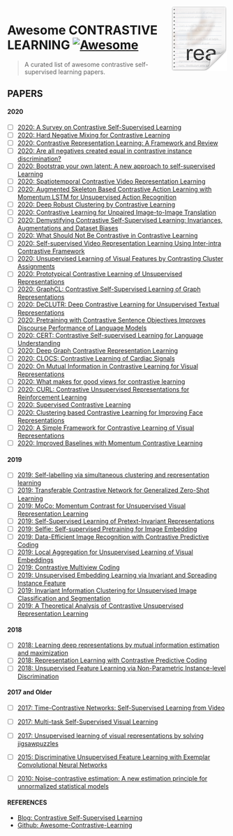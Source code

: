 <img src="papers.png" align="right" />

# Awesome CONTRASTIVE LEARNING [![Awesome](https://cdn.rawgit.com/sindresorhus/awesome/d7305f38d29fed78fa85652e3a63e154dd8e8829/media/badge.svg)](https://github.com/sindresorhus/awesome#readme)
> A curated list of awesome contrastive self-supervised learning papers.

## PAPERS

#### 2020

- [ ] [2020: A Survey on Contrastive Self-Supervised Learning](https://arxiv.org/abs/2011.00362)
- [ ] [2020: Hard Negative Mixing for Contrastive Learning](https://arxiv.org/abs/2010.01028)
- [ ] [2020: Contrastive Representation Learning: A Framework and Review](https://arxiv.org/abs/2010.05113)
- [ ] [2020: Are all negatives created equal in contrastive instance discrimination?](https://arxiv.org/abs/2010.06682)
- [ ] [2020: Bootstrap your own latent: A new approach to self-supervised Learning](https://arxiv.org/abs/2006.07733)
- [ ] [2020: Spatiotemporal Contrastive Video Representation Learning](https://arxiv.org/abs/2008.03800)
- [ ] [2020: Augmented Skeleton Based Contrastive Action Learning with Momentum LSTM for Unsupervised Action Recognition](https://arxiv.org/abs/2008.00188)
- [ ] [2020: Deep Robust Clustering by Contrastive Learning](https://arxiv.org/abs/2008.03030)
- [ ] [2020: Contrastive Learning for Unpaired Image-to-Image Translation](https://arxiv.org/abs/2007.15651)
- [ ] [2020: Demystifying Contrastive Self-Supervised Learning: Invariances, Augmentations and Dataset Biases](https://arxiv.org/abs/2007.13916)
- [ ] [2020: What Should Not Be Contrastive in Contrastive Learning](https://arxiv.org/abs/2008.05659)
- [ ] [2020: Self-supervised Video Representation Learning Using Inter-intra Contrastive Framework](https://arxiv.org/abs/2008.02531)
- [ ] [2020: Unsupervised Learning of Visual Features by Contrasting Cluster Assignments](https://arxiv.org/abs/2006.09882)
- [ ] [2020: Prototypical Contrastive Learning of Unsupervised Representations](https://arxiv.org/abs/2005.04966)
- [ ] [2020: GraphCL: Contrastive Self-Supervised Learning of Graph Representations](https://arxiv.org/abs/2007.08025)
- [ ] [2020: DeCLUTR: Deep Contrastive Learning for Unsupervised Textual Representations](https://arxiv.org/abs/2006.03659)
- [ ] [2020: Pretraining with Contrastive Sentence Objectives Improves Discourse Performance of Language Models](https://arxiv.org/abs/2005.10389)
- [ ] [2020: CERT: Contrastive Self-supervised Learning for Language Understanding](https://arxiv.org/abs/2005.12766)
- [ ] [2020: Deep Graph Contrastive Representation Learning](https://arxiv.org/abs/2006.04131v1)
- [ ] [2020: CLOCS: Contrastive Learning of Cardiac Signals](https://arxiv.org/abs/2005.13249v1)
- [ ] [2020: On Mutual Information in Contrastive Learning for Visual Representations](https://arxiv.org/abs/2005.13149v2)
- [ ] [2020: What makes for good views for contrastive learning](https://arxiv.org/abs/2005.10243v1)
- [ ] [2020: CURL: Contrastive Unsupervised Representations for Reinforcement Learning](https://arxiv.org/abs/2004.04136v2)
- [ ] [2020: Supervised Contrastive Learning](https://arxiv.org/abs/2004.11362v1)
- [ ] [2020: Clustering based Contrastive Learning for Improving Face Representations](https://arxiv.org/abs/2004.02195v1)
- [ ] [2020: A Simple Framework for Contrastive Learning of Visual Representations](https://arxiv.org/pdf/2002.05709.pdf)
- [ ] [2020: Improved Baselines with Momentum Contrastive Learning](https://arxiv.org/abs/2003.04297v1)

#### 2019

- [ ] [2019: Self-labelling via simultaneous clustering and representation learning](https://arxiv.org/abs/1911.05371)
- [ ] [2019: Transferable Contrastive Network for Generalized Zero-Shot Learning](https://arxiv.org/abs/1908.05832v1)
- [ ] [2019: MoCo: Momentum Contrast for Unsupervised Visual Representation Learning](https://arxiv.org/abs/1911.05722)
- [ ] [2019: Self-Supervised Learning of Pretext-Invariant Representations](https://arxiv.org/pdf/1912.01991.pdf)
- [ ] [2019: Selfie: Self-supervised Pretraining for Image Embedding](https://arxiv.org/abs/1906.02940)
- [ ] [2019: Data-Efficient Image Recognition with Contrastive Predictive Coding](https://arxiv.org/abs/1905.09272)
- [ ] [2019: Local Aggregation for Unsupervised Learning of Visual Embeddings](https://arxiv.org/abs/1903.12355)
- [ ] [2019: Contrastive Multiview Coding](https://arxiv.org/abs/1906.05849)
- [ ] [2019: Unsupervised Embedding Learning via Invariant and Spreading Instance Feature](https://arxiv.org/abs/1904.03436)
- [ ] [2019: Invariant Information Clustering for Unsupervised Image Classification and Segmentation](https://arxiv.org/abs/1807.06653)
- [ ] [2019: A Theoretical Analysis of Contrastive Unsupervised Representation Learning](https://arxiv.org/abs/1902.09229)

#### 2018

- [ ] [2018: Learning deep representations by mutual information estimation and maximization](https://arxiv.org/abs/1808.06670)
- [ ] [2018: Representation Learning with Contrastive Predictive Coding](https://arxiv.org/abs/1807.03748)
- [ ] [2018: Unsupervised Feature Learning via Non-Parametric Instance-level Discrimination](https://arxiv.org/abs/1805.01978)

#### 2017 and Older

- [ ] [2017: Time-Contrastive Networks: Self-Supervised Learning from Video](https://arxiv.org/abs/1704.06888)
- [ ] [2017: Multi-task Self-Supervised Visual Learning](https://arxiv.org/abs/1708.07860)
- [ ] [2017: Unsupervised learning  of  visual  representations  by  solving  jigsawpuzzles](https://arxiv.org/abs/1603.09246)
- [ ] [2015: Discriminative Unsupervised Feature Learning with Exemplar Convolutional Neural Networks](https://arxiv.org/abs/1406.6909)
- [ ] [2010: Noise-contrastive estimation: A new estimation principle for unnormalized statistical models](http://proceedings.mlr.press/v9/gutmann10a/gutmann10a.pdf)


#### REFERENCES

- [Blog: Contrastive Self-Supervised Learning](https://ankeshanand.com/blog/2020/01/26/contrative-self-supervised-learning.html)
- [Github: Awesome-Contrastive-Learning](https://github.com/HobbitLong/PyContrast/blob/master/AWESOME_CONTRASTIVE_LEARNING.md)
